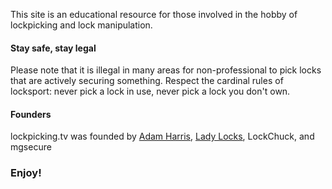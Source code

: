 This site is an educational resource for those involved in the hobby of lockpicking and lock manipulation.

#### Stay safe, stay legal

Please note that it is illegal in many areas for non-professional to pick locks that are actively securing something.
Respect the cardinal rules of locksport: never pick a lock in use, never pick a lock you don't own.

#### Founders

lockpicking.tv was founded by [Adam Harris](https://www.youtube.com/@thecompguy), [Lady Locks](https://www.youtube.com/@LadyLocks), LockChuck, and mgsecure

### Enjoy!


